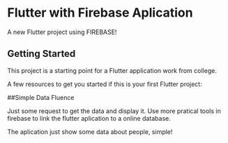 # Flutter with Firebase Aplication

A new Flutter project using FIREBASE!

## Getting Started

This project is a starting point for a Flutter application work from college.

A few resources to get you started if this is your first Flutter project:

##Simple Data Fluence

Just some request to get the data and display it. Use more pratical tools in firebase to link the flutter aplication to a online database.

The aplication just show some data about people, simple!
